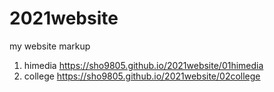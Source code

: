 # 2021website
my website markup
1. himedia https://sho9805.github.io/2021website/01himedia
1. college https://sho9805.github.io/2021website/02college
